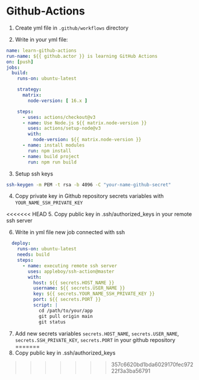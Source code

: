 # Github-Actions


1. Create yml file in ```.github/workflows``` directory 

2. Write in your yml file: 
```yaml
name: learn-github-actions
run-name: ${{ github.actor }} is learning GitHub Actions
on: [push]
jobs:
  build:
    runs-on: ubuntu-latest

    strategy:
      matrix: 
        node-version: [ 16.x ]

    steps:
      - uses: actions/checkout@v3
      - name: Use Node.js ${{ matrix.node-version }}
        uses: actions/setup-node@v3
        with:
          node-version: ${{ matrix.node-version }}
      - name: install modules
        run: npm install
      - name: build project 
        run: npm run build  
```

3. Setup ssh keys
```bash
ssh-keygen -m PEM -t rsa -b 4096 -C "your-name-github-secret"
```

4. Copy private key in Github repository secrets variables with ```YOUR_NAME_SSH_PRIVATE_KEY```

<<<<<<< HEAD
5. Copy public key in .ssh/authorized_keys in your remote ssh server

6. Write in yml file new job connected with ssh

```yml
  deploy:
    runs-on: ubuntu-latest
    needs: build 
    steps:
      - name: executing remote ssh server 
        uses: appleboy/ssh-action@master 
        with:
          host: ${{ secrets.HOST_NAME }}
          username: ${{ secrets.USER_NAME }}
          key: ${{ secrets.YOUR_NAME_SSH_PRIVATE_KEY }}
          port: ${{ secrets.PORT }}
          script: | 
            cd /path/to/your/app
            git pull origin main 
            git status
``` 

7. Add new secrets variables ```secrets.HOST_NAME```, 
```secrets.USER_NAME```, ```secrets.SSH_PRIVATE_KEY```, 
```secrets.PORT``` in your github repository 
=======
5. Copy public key in .ssh/authorized_keys 
>>>>>>> 357c6620bd1bda6029170fec97222f3a3ba56791
